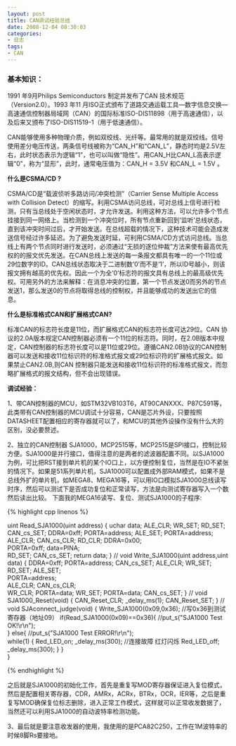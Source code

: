```yaml
---
layout: post
title: CAN调试经验总结
date: 2008-12-04 08:30:03
categories:
- 日志
tags:
- CAN
---
```


### **基本知识：** ###

1991 年9月Philips Semiconductors 制定并发布了CAN 技术规范（Version2.0）。1993 年11 月ISO正式颁布了道路交通运载工具—数字信息交换—高速通信控制器局域网（CAN）的国际标准ISO-DIS11898（用于高速通信），以及后来又颁布了ISO-DIS11519-1（用于低速通信）。

CAN能够使用多种物理介质，例如双绞线、光纤等。最常用的就是双绞线。信号使用差分电压传送，两条信号线被称为“CAN_H”和“CAN_L”，静态时均是2.5V左右，此时状态表示为逻辑“1”，也可以叫做“隐性”。用CAN_H比CAN_L高表示逻辑“0”，称为“显形”，此时，通常电压值为：CAN_H = 3.5V 和CAN_L = 1.5V 。

**什么是CSMA/CD ?**

CSMA/CD是“载波侦听多路访问/冲突检测”（Carrier Sense Multiple Access with Collision Detect）的缩写。利用CSMA访问总线，可对总线上信号进行检测，只有当总线处于空闲状态时，才允许发送。利用这种方法，可以允许多个节点挂接到同一网络上。当检测到一个冲突位时，所有节点重新回到‘监听’总线状态，直到该冲突时间过后，才开始发送。在总线超载的情况下，这种技术可能会造成发送信号经过许多延迟。为了避免发送时延，可利用CSMA/CD方式访问总线。当总线上有两个节点同时进行发送时，必须通过“无损的逐位仲裁”方法来使有最高优先权的的报文优先发送。在CAN总线上发送的每一条报文都具有唯一的一个11位或29位数字的ID。CAN总线状态取决于二进制数‘0’而不是‘1’，所以ID号越小，则该报文拥有越高的优先权。因此一个为全‘0’标志符的报文具有总线上的最高级优先权。可用另外的方法来解释：在消息冲突的位置，第一个节点发送0而另外的节点发送1，那么发送0的节点将取得总线的控制权，并且能够成功的发送出它的信息。

**什么是标准格式CAN和扩展格式CAN?**

标准CAN的标志符长度是11位，而扩展格式CAN的标志符长度可达29位。CAN 协议的2.0A版本规定CAN控制器必须有一个11位的标志符。同时，在2.0B版本中规定，CAN控制器的标志符长度可以是11位或29位。遵循CAN2.0B协议的CAN控制器可以发送和接收11位标识符的标准格式报文或29位标识符的扩展格式报文。如果禁止CAN2.0B,则CAN 控制器只能发送和接收11位标识符的标准格式报文，而忽略扩展格式的报文结构，但不会出现错误。

**调试经验：**

1、带CAN控制器的MCU，如STM32VB103T6，AT90CANXXX、P87C591等，此类带有CAN控制器的MCU调试十分容易，CAN是芯片外设，只要按照DATASHEET配置相应的寄存器就可以了，和MCU的其他外设操作没有什么大的区别，没必要赘述。

2、独立的CAN控制器 SJA1000，MCP2515等，MCP2515是SPI接口，控制比较方便。SJA1000是并行接口，值得注意的是两者的滤波器配置不同。以SJA1000为例，可比把RST接到单片机的某个IO口上，以方便控制复位，当然是在IO不紧张的情况下。如果是51系列单片机，SJA1000可以配置成外部RAM模式，如果不是总线外扩的单片机，如MEGA8、MEGA16等，可以用IO口模拟SJA1000总线读写时序，然后可以测试下是否成功复位和正常读写，方法是向测试寄存器写入一个数然后读出比较。
下面我的MEGA16读写、复位、测试SJA1000的子程序:

{% highlight cpp linenos %}

uint Read_SJA1000(uint address)
{
      uchar data; 
      ALE_CLR;
      WR_SET;
      RD_SET;
      CAN_cs_SET;
      DDRA=0xff; 
      PORTA=address; 
      ALE_SET;
      PORTA=address; 
      ALE_CLR;
      CAN_cs_CLR;
      RD_CLR;
      DDRA=0x00;  
      PORTA=0xff;
      data=PINA;  
      RD_SET;
      CAN_cs_SET;
      return data;
}
    //
void Write_SJA1000(uint address,uint data)
{
      DDRA=0xff;
      PORTA=address;
      CAN_cs_SET;
      ALE_CLR;
      WR_SET;
      RD_SET;
      ALE_SET;  
      PORTA=address;   
      ALE_CLR;
      CAN_cs_CLR;  
      WR_CLR;
      PORTA=data; 
      WR_SET;
      PORTA=data;
      CAN_cs_SET;
}
    //
void SJA1000_Reset(void)
{
     CAN_Reset_CLR;
     _delay_ms(1);
     CAN_Reset_SET;
}
    //
void SJAconnect_judge(void)
{
    Write_SJA1000(0x09,0x36);  //写0x36到测试寄存器（地址09）
    if(Read_SJA1000(0x09)==0x36){
     //put_s("SJA1000 Test OK!\r\n");  
    }
    else{
    //put_s("SJA1000 Test ERROR!\r\n");  
      while(1)
      {
       Red_LED_on;
       _delay_ms(300);  //连接故障 红灯闪烁
       Red_LED_off;
       _delay_ms(300);
      }
    }  
}

{% endhighlight %}


之后就是SJA1000的初始化工作，首先是重复写MOD寄存器保证进入复位模式，然后是配置相关寄存器，CDR，AMRx，ACRx，BTRx，OCR，IER等，之后是重复写MOD确保复位标志删除，进入正常工作模式，这样就可以正常收发数据了，当然还可以利用SJA1000的自动波特率检测功能。

3、最后就是要注意收发器的使用，我使用的是PCA82C250，工作在1M波特率的时候8脚Rs要接地。